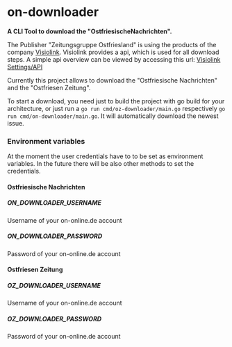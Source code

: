# on-downloader
**A CLI Tool to download the "OstfriesischeNachrichten".**

The Publisher "Zeitungsgruppe Ostfriesland" is using the products of the company
[Visiolink](https://www.visiolink.com/). Visiolink provides a api, which is 
used for all download steps.
A simple api overview can be viewed by accessing this url:
[Visiolink Settings/API](https://device.e-pages.dk/settings/current.php?vl_platform=desktop&vl_app_id=dk.e-pages.ostfriesischenachrichten&vl_app_version=1.21.02)

Currently this project allows to download the "Ostfriesische Nachrichten" and 
the "Ostfriesen Zeitung".

To start a download, you need just to build the project with go build for 
your architecture, or just run a `go run cmd/oz-downloader/main.go` respectively
`go run cmd/on-downloader/main.go`. It will automatically 
download the newest issue.

### Environment variables
At the moment the user credentials have to to be set as environment variables.
In the future there will be also other methods to set the credentials.

#### Ostfriesische Nachrichten
##### ON_DOWNLOADER_USERNAME
Username of your on-online.de account
##### ON_DOWNLOADER_PASSWORD
Password of your on-online.de account

#### Ostfriesen Zeitung
##### OZ_DOWNLOADER_USERNAME
Username of your on-online.de account
##### OZ_DOWNLOADER_PASSWORD
Password of your on-online.de account
